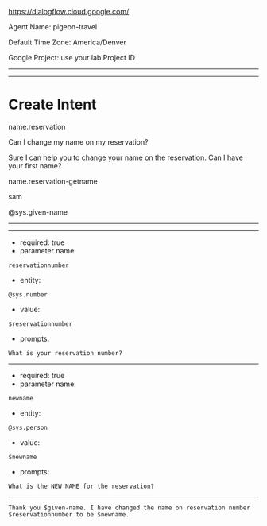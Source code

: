 
https://dialogflow.cloud.google.com/

Agent Name: pigeon-travel

Default Time Zone: America/Denver

Google Project: use your lab Project ID



---
---



# Create Intent 

name.reservation

Can I change my name on my reservation?

Sure I can help you to change your name on the reservation. Can I have your first name?



name.reservation-getname

sam

@sys.given-name

---
---

- required: true
- parameter name: 
``` 
reservationnumber
```
- entity: 
```
@sys.number
```
- value: 
```
$reservationnumber
```
- prompts: 
```
What is your reservation number?
```


---

- required: true
- parameter name: 
``` 
newname
```
- entity: 
```
@sys.person
```
- value: 
```
$newname
```
- prompts: 
```
What is the NEW NAME for the reservation?
```

---

```
Thank you $given-name. I have changed the name on reservation number $reservationnumber to be $newname.
```